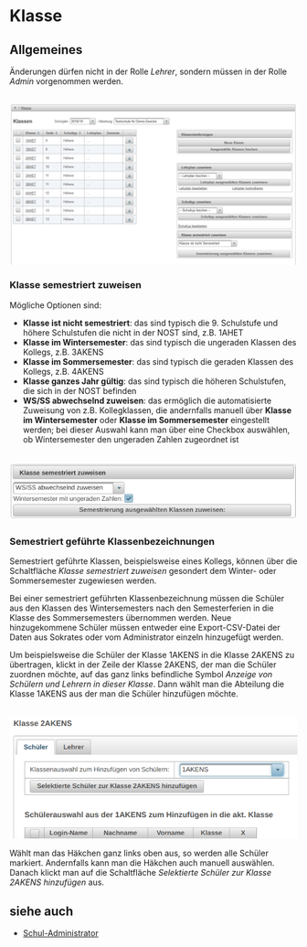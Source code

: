 # Klasse
##  Allgemeines 

Änderungen dürfen nicht in der Rolle _Lehrer_, sondern müssen in der Rolle _Admin_ vorgenommen werden. 

<br>![ClipCapIt-190128-120308.PNG](ClipCapIt-190128-120308.PNG)

###  Klasse semestriert zuweisen 

Mögliche Optionen sind:

* **Klasse ist nicht semestriert**: das sind typisch die 9. Schulstufe und höhere Schulstufen die nicht in der NOST sind, z.B. 1AHET
* **Klasse im Wintersemester**: das sind typisch die ungeraden Klassen des Kollegs, z.B. 3AKENS
* **Klasse im Sommersemester**: das sind typisch die geraden Klassen des Kollegs, z.B. 4AKENS
* **Klasse ganzes Jahr gültig**: das sind typisch die höheren Schulstufen, die sich in der NOST befinden
* **WS/SS abwechselnd zuweisen**: das ermöglich die automatisierte Zuweisung von z.B. Kollegklassen, die andernfalls manuell über **Klasse im Wintersemester** oder **Klasse im Sommersemester** eingestellt werden; bei dieser Auswahl kann man über eine Checkbox auswählen, ob Wintersemester den ungeraden Zahlen zugeordnet ist

<br>![WSSS_abwechselnd_zuweisen.png](WSSS_abwechselnd_zuweisen.png)

###  Semestriert geführte Klassenbezeichnungen 

Semestriert geführte Klassen, beispielsweise eines Kollegs, können über die Schaltfläche _Klasse semestriert zuweisen_ gesondert dem Winter- oder Sommersemester zugewiesen werden. 

Bei einer semestriert geführten Klassenbezeichnung müssen die Schüler aus den Klassen des Wintersemesters nach den Semesterferien in die Klasse des Sommersemesters übernommen werden. Neue hinzugekommene Schüler müssen entweder eine Export-CSV-Datei der Daten aus Sokrates oder vom Administrator einzeln hinzugefügt werden. 

Um beispielsweise die Schüler der Klasse 1AKENS in die Klasse 2AKENS zu übertragen, klickt in der Zeile der Klasse 2AKENS, der man die Schüler zuordnen möchte, auf das ganz links befindliche Symbol _Anzeige von Schülern und Lehrern in dieser Klasse_. Dann wählt man die Abteilung die Klasse 1AKENS aus der man die Schüler hinzufügen möchte.

<br>![1AKENS-in-2AKENS.png](1AKENS-in-2AKENS.png)

Wählt man das Häkchen ganz links oben aus, so werden alle Schüler markiert. Andernfalls kann man die Häkchen auch manuell auswählen. Danach klickt man auf die Schaltfläche _Selektierte Schüler zur Klasse 2AKENS hinzufügen_ aus.

##  siehe auch 

* [Schul-Administrator](../Schul-Administrator/index.md)

